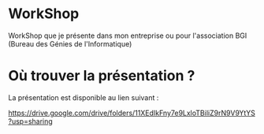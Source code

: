 # WorkShop
 WorkShop que je présente dans mon entreprise ou pour l'association BGI (Bureau des Génies de l'Informatique)


# Où trouver la présentation ?

La présentation est disponible au lien suivant : 

https://drive.google.com/drive/folders/11XEdIkFny7e9LxloTBiliZ9rN9V9YtYS?usp=sharing

